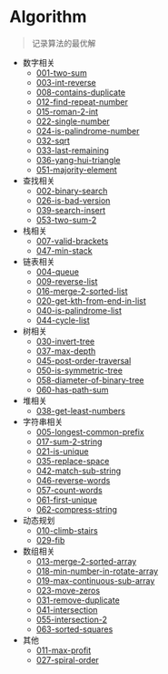 # Algorithm
> 记录算法的最优解

- 数字相关
  - [001-two-sum](./1-50/001-two-sum.js)
  - [003-int-reverse](./1-50/003-int-reverse.js)
  - [008-contains-duplicate](./1-50/008-contains-duplicate.js)
  - [012-find-repeat-number](./1-50/012-find-repeat-number.js)
  - [015-roman-2-int](./1-50/015-roman-2-int.js)
  - [022-single-number](./1-50/022-single-number.js)
  - [024-is-palindrome-number](./1-50/024-is-palindrome-number.js)
  - [032-sqrt](./1-50/032-sqrt.js)
  - [033-last-remaining](./1-50/033-last-remaining.js)
  - [036-yang-hui-triangle](./1-50/036-yang-hui-triangle.js)
  - [051-majority-element](./51-100/051-majority-element.js)
- 查找相关
  - [002-binary-search](./1-50/002-binary-search.js)
  - [026-is-bad-version](./1-50/026-is-bad-version.js)
  - [039-search-insert](./1-50/039-search-insert.js)
  - [053-two-sum-2](./51-100/053-two-sum-2.js)
- 栈相关
  - [007-valid-brackets](./1-50/007-valid-brackets.js)
  - [047-min-stack](./1-50/047-min-stack.js)
- 链表相关
  - [004-queue](./1-50/004-queue.js)
  - [009-reverse-list](./1-50/009-reverse-list.js)
  - [016-merge-2-sorted-list](./1-50/016-merge-2-sorted-list.js)
  - [020-get-kth-from-end-in-list](./1-50/020-get-kth-from-end-in-list.js)
  - [040-is-palindrome-list](./1-50/040-is-palindrome-list.js)
  - [044-cycle-list](./1-50/044-cycle-list.js)
- 树相关
  - [030-invert-tree](./1-50/030-invert-tree.js)
  - [037-max-depth](./1-50/037-max-depth.js)
  - [045-post-order-traversal](./1-50/045-post-order-traversal.js)
  - [050-is-symmetric-tree](./1-50/050-is-symmetric-tree.js)
  - [058-diameter-of-binary-tree](./51-100/058-diameter-of-binary-tree.js)
  - [060-has-path-sum](./51-100/060-has-path-sum.js)
- 堆相关
  - [038-get-least-numbers](./1-50/038-get-least-numbers.js)
- 字符串相关
  - [005-longest-common-prefix](./1-50/005-longest-common-prefix.js)
  - [017-sum-2-string](./1-50/017-sum-2-string.js)
  - [021-is-unique](./1-50/021-is-unique.js)
  - [035-replace-space](./1-50/035-replace-space.js)
  - [042-match-sub-string](./1-50/042-match-sub-string.js)
  - [046-reverse-words](./1-50/046-reverse-words.js)
  - [057-count-words](./51-100/057-count-words.js)
  - [061-first-unique](./51-100/061-first-unique.js)
  - [062-compress-string](./51-100/062-compress-string.js)
- 动态规划
  - [010-climb-stairs](./1-50/010-climb-stairs.js)
  - [029-fib](./1-50/029-fib.js)
- 数组相关
  - [013-merge-2-sorted-array](./1-50/013-merge-2-sorted-array.js)
  - [018-min-number-in-rotate-array](./1-50/018-min-number-in-rotate-array.js)
  - [019-max-continuous-sub-array](./1-50/019-max-continuous-sub-array.js)
  - [023-move-zeros](./1-50/023-move-zeros.js)
  - [031-remove-duplicate](./1-50/031-remove-duplicate.js)
  - [041-intersection](./1-50/041-intersection.js)
  - [055-intersection-2](./51-100/055-intersection-2.js)
  - [063-sorted-squares](./51-100/063-sorted-squares.js)
- 其他
  - [011-max-profit](./1-50/011-max-profit.js)
  - [027-spiral-order](./1-50/027-spiral-order.js)
